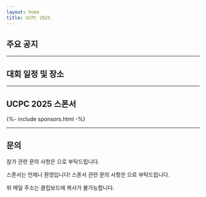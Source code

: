 ```yaml
---
layout: home
title: UCPC 2025
---
```


## 주요 공지

<!-- - (8/20) UCPC 2024의 사진이 공개되었습니다! [이곳](https://drive.google.com/drive/folders/1bzq9UfU1zYW_kJOX787H_7N4yFM2UCqn?usp=sharing)에서 확인 가능합니다.
- (8/1) 본선 대회의 상품을 공지했습니다.
- (6/11) 내일인 12일부터 UCPC 2024의 [참가 신청](https://docs.google.com/forms/d/e/1FAIpQLSfsXiZJmeqX0AR_6nG7d_i2qiaXpbL4ZSi-olmWZGig65PtEQ/viewform)을 받을 예정입니다. 참가 신청의 [승인 결과](https://docs.google.com/spreadsheets/d/16g5iZdJM67wqf3cUolCyGy3KZ6fsGQ6a23St5Umbpqk/edit) 또한 내일부터 확인 가능합니다.
- (6/4) 대회 일시 및 장소가 확정되었습니다.
- (5/13) Call for Tasks 검토 결과를 이메일로 전송했습니다. 메일함을 확인해 주세요!
- (4/15) [Call for Tasks](/tasks)가 마감되었습니다.
- (3/3) [Call for Tasks](/tasks)를 진행합니다.
- (3/2) UCPC 2024가 개최됩니다! -->

---

## 대회 일정 및 장소

<!-- 참가 신청 — 2024년 6월 12일부터 6월 29일까지

[참가 신청 링크](https://docs.google.com/forms/d/e/1FAIpQLSfsXiZJmeqX0AR_6nG7d_i2qiaXpbL4ZSi-olmWZGig65PtEQ/viewform) · [참가 신청 승인 결과](https://docs.google.com/spreadsheets/d/16g5iZdJM67wqf3cUolCyGy3KZ6fsGQ6a23St5Umbpqk/edit)

예선 — **7월 13일 (토요일)**, 온라인

본선 — **8월 3일 (토요일)**, LG전자 서초R&D캠퍼스 -->

---

## UCPC 2025 스폰서

<div class="sponsors-grid">
  {%- include sponsors.html -%}
</div>

---

## 문의

참가 관련 문의 사항은 <a href="#" class="mail-address" data-name="contact" data-domain="ucpc" data-tld="me" onclick="window.location.href = 'mailto:' + this.dataset.name + '@' + this.dataset.domain + '.' + this.dataset.tld"></a>으로 부탁드립니다.

스폰서는 언제나 환영입니다! 스폰서 관련 문의 사항은 <a href="#" class="mail-address" data-name="sponsor" data-domain="ucpc" data-tld="me" onclick="window.location.href = 'mailto:' + this.dataset.name + '@' + this.dataset.domain + '.' + this.dataset.tld"></a>으로 부탁드립니다.

위 메일 주소는 클립보드에 복사가 불가능합니다.
